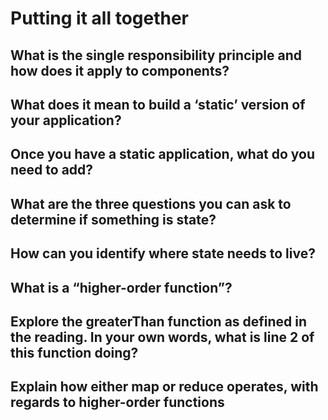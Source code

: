 # Putting it all together

## What is the single responsibility principle and how does it apply to components?

## What does it mean to build a ‘static’ version of your application?

## Once you have a static application, what do you need to add?

## What are the three questions you can ask to determine if something is state?

## How can you identify where state needs to live?

## What is a “higher-order function”?

## Explore the greaterThan function as defined in the reading. In your own words, what is line 2 of this function doing?

## Explain how either map or reduce operates, with regards to higher-order functions
